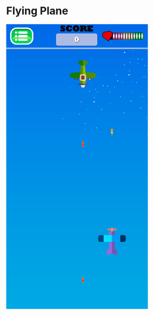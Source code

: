 # Flying Plane
![Preview](https://github.com/EmilBaimurzin/FlyingPlane/blob/main/%D0%A1%D0%BD%D0%B8%D0%BC%D0%BE%D0%BA%20%D1%8D%D0%BA%D1%80%D0%B0%D0%BD%D0%B0%202023-07-09%20234252.png)
